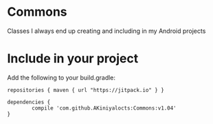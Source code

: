 # Commons
Classes I always end up creating and including in my Android projects

# Include in your project
<p>Add the following to your build.gradle:</p>

  `repositories {
	    maven {
	        url "https://jitpack.io"
	    }
	}`
	
	dependencies {
	        compile 'com.github.AKiniyalocts:Commons:v1.04'
	}
